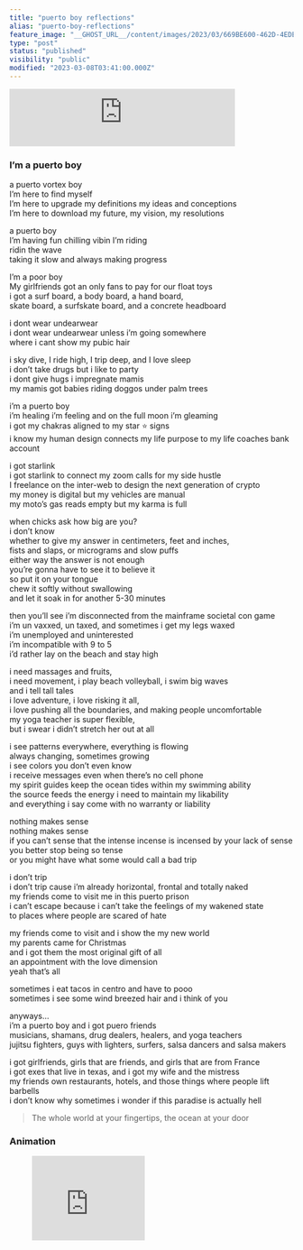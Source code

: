 ```yaml
---
title: "puerto boy reflections"
alias: "puerto-boy-reflections"
feature_image: "__GHOST_URL__/content/images/2023/03/669BE600-462D-4EDE-82E4-68EC729294FE.jpeg"
type: "post"
status: "published"
visibility: "public"
modified: "2023-03-08T03:41:00.000Z"
---
```


<!--kg-card-begin: html-->
<iframe src="https://podcasters.spotify.com/pod/show/adicheo/embed/episodes/Puerto-boy-reflections-e1cu257" height="102px" width="400px" frameborder="0" scrolling="no"></iframe>
<!--kg-card-end: html-->
<h3 id="i%E2%80%99m-a-puerto-boy">I’m a puerto boy</h3><p>a puerto vortex boy<br>I’m here to find myself<br>I’m here to upgrade my definitions my ideas and conceptions<br>I’m here to download my future, my vision, my resolutions</p><p>a puerto boy<br>I’m having fun chilling vibin I’m riding<br>ridin the wave<br>taking it slow and always making progress</p><p>I’m a poor boy<br>My girlfriends got an only fans to pay for our float toys<br>i got a surf board, a body board, a hand board,<br>skate board, a surfskate board, and a concrete headboard</p><p>i dont wear undearwear<br>i dont wear undearwear unless i’m going somewhere<br>where i cant show my pubic hair</p><p>i sky dive, I ride high, I trip deep, and I love sleep<br>i don’t take drugs but i like to party<br>i dont give hugs i impregnate mamis<br>my mamis got babies riding doggos under palm trees</p><p>i’m a puerto boy<br>i’m healing i’m feeling and on the full moon i’m gleaming<br>i got my chakras aligned to my star ⭐️ signs<br>i know my human design connects my life purpose to my life coaches bank account</p><p>i got starlink<br>i got starlink to connect my zoom calls for my side hustle<br>I freelance on the inter-web to design the next generation of crypto<br>my money is digital but my vehicles are manual<br>my moto’s gas reads empty but my karma is full</p><p>when chicks ask how big are you?<br>i don’t know<br>whether to give my answer in centimeters, feet and inches,<br>fists and slaps, or micrograms and slow puffs<br>either way the answer is not enough<br>you’re gonna have to see it to believe it<br>so put it on your tongue<br>chew it softly without swallowing<br>and let it soak in for another 5-30 minutes</p><p>then you’ll see i’m disconnected from the mainframe societal con game<br>i’m un vaxxed, un taxed, and sometimes i get my legs waxed<br>i’m unemployed and uninterested<br>i’m incompatible with 9 to 5<br>i’d rather lay on the beach and stay high</p><p>i need massages and fruits,<br>i need movement, i play beach volleyball, i swim big waves<br>and i tell tall tales<br>i love adventure, i love risking it all,<br>i love pushing all the boundaries, and making people uncomfortable<br>my yoga teacher is super flexible,<br>but i swear i didn’t stretch her out at all</p><p>i see patterns everywhere, everything is flowing<br>always changing, sometimes growing<br>i see colors you don’t even know<br>i receive messages even when there’s no cell phone<br>my spirit guides keep the ocean tides within my swimming ability<br>the source feeds the energy i need to maintain my likability<br>and everything i say come with no warranty or liability</p><p>nothing makes sense<br>nothing makes sense<br>if you can’t sense that the intense incense is incensed by your lack of sense<br>you better stop being so tense<br>or you might have what some would call a bad trip</p><p>i don’t trip<br>i don’t trip cause i’m already horizontal, frontal and totally naked<br>my friends come to visit me in this puerto prison<br>i can’t escape because i can’t take the feelings of my wakened state<br>to places where people are scared of hate</p><p>my friends come to visit and i show the my new world<br>my parents came for Christmas<br>and i got them the most original gift of all<br>an appointment with the love dimension<br>yeah that’s all</p><p>sometimes i eat tacos in centro and have to pooo<br>sometimes i see some wind breezed hair and i think of you</p><p>anyways…<br>i’m a puerto boy and i got puero friends<br>musicians, shamans, drug dealers, healers, and yoga teachers<br>jujitsu fighters, guys with lighters, surfers, salsa dancers and salsa makers</p><p>i got girlfriends, girls that are friends, and girls that are from France<br>i got exes that live in texas, and i got my wife and the mistress<br>my friends own restaurants, hotels, and those things where people lift barbells<br>i don’t know why sometimes i wonder if this paradise is actually hell</p><blockquote>The whole world at your fingertips, the ocean at your door</blockquote><h3 id="animation">Animation</h3>
<figure class="kg-card kg-embed-card"><iframe width="200" height="150" src="https://www.youtube.com/embed/Kt5XR9oWa0U?feature=oembed" frameborder="0" allow="accelerometer; autoplay; clipboard-write; encrypted-media; gyroscope; picture-in-picture; web-share" allowfullscreen="" title="March 8, 2023"></iframe>
</figure>

